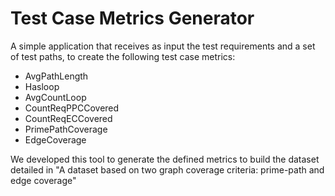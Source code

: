 # Test Case Metrics Generator
A simple application that receives as input the test requirements and a set of test paths, to create the following test case metrics:
* AvgPathLength
* Hasloop
* AvgCountLoop
* CountReqPPCCovered
* CountReqECCovered
* PrimePathCoverage
* EdgeCoverage


We developed this tool to generate the defined metrics to build the dataset detailed in "A dataset based on two graph coverage criteria: prime-path and edge coverage"
